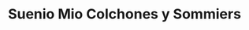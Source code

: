 ---
title: "Suenio Mio Colchones y Sommiers"
url: /ciudad-autonoma-de-buenos-aires/suenio-mio-colchones-y-sommiers/
shop: Betten
---